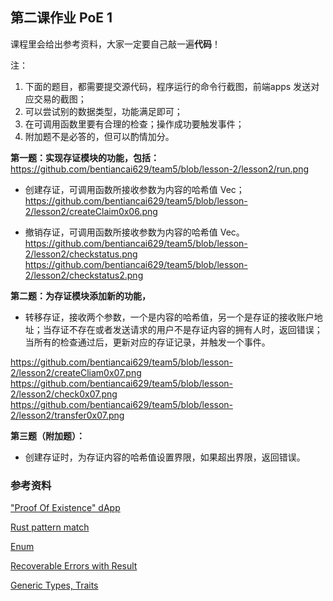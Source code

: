 ## 第二课作业 PoE 1

课程里会给出参考资料，大家一定要自己敲一遍**代码**！

注：

1. 下面的题目，都需要提交源代码，程序运行的命令行截图，前端apps 发送对应交易的截图；
2. 可以尝试别的数据类型，功能满足即可；
3. 在可调用函数里要有合理的检查；操作成功要触发事件；
4. 附加题不是必答的，但可以酌情加分。

**第一题：实现存证模块的功能，包括：**
https://github.com/bentiancai629/team5/blob/lesson-2/lesson2/run.png
* 创建存证，可调用函数所接收参数为内容的哈希值 Vec<u8>；
https://github.com/bentiancai629/team5/blob/lesson-2/lesson2/createClaim0x06.png

* 撤销存证，可调用函数所接收参数为内容的哈希值 Vec<u8>。
https://github.com/bentiancai629/team5/blob/lesson-2/lesson2/checkstatus.png
https://github.com/bentiancai629/team5/blob/lesson-2/lesson2/checkstatus2.png

**第二题：为存证模块添加新的功能，**

* 转移存证，接收两个参数，一个是内容的哈希值，另一个是存证的接收账户地址；当存证不存在或者发送请求的用户不是存证内容的拥有人时，返回错误；当所有的检查通过后，更新对应的存证记录，并触发一个事件。

https://github.com/bentiancai629/team5/blob/lesson-2/lesson2/createCliam0x07.png
https://github.com/bentiancai629/team5/blob/lesson-2/lesson2/check0x07.png
https://github.com/bentiancai629/team5/blob/lesson-2/lesson2/transfer0x07.png

**第三题（附加题）：**

* 创建存证时，为存证内容的哈希值设置界限，如果超出界限，返回错误。

### 参考资料

["Proof Of Existence" dApp](https://www.substrate.io/tutorials/build-a-dapp/v2.0.0-rc2)

[Rust pattern match](https://doc.rust-lang.org/book/ch18-00-patterns.html)

[Enum](https://doc.rust-lang.org/book/ch06-01-defining-an-enum.html)

[Recoverable Errors with Result](https://doc.rust-lang.org/book/ch09-02-recoverable-errors-with-result.html)

[Generic Types, Traits](https://doc.rust-lang.org/book/ch10-00-generics.html)